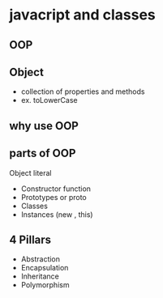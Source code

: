 # javacript and classes 

##  OOP

## Object
- collection of properties and methods
- ex. toLowerCase

## why use OOP

## parts of OOP
Object literal

- Constructor function
- Prototypes or proto
- Classes
- Instances (new , this)

## 4 Pillars
- Abstraction
- Encapsulation
- Inheritance
- Polymorphism



